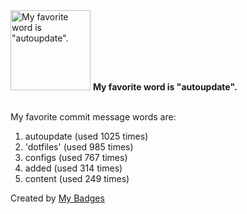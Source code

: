 <img src="https://my-badges.github.io/my-badges/favorite-word.png" alt="My favorite word is &quot;autoupdate&quot;." title="My favorite word is &quot;autoupdate&quot;." width="128">
<strong>My favorite word is &quot;autoupdate&quot;.</strong>
<br><br>

My favorite commit message words are:

1. autoupdate (used 1025 times)
2. 'dotfiles' (used 985 times)
3. configs (used 767 times)
4. added (used 314 times)
5. content (used 249 times)


Created by <a href="https://github.com/my-badges/my-badges">My Badges</a>